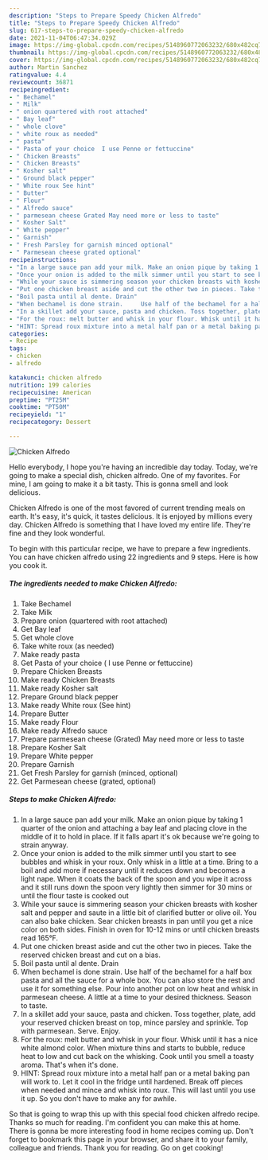 ```yaml
---
description: "Steps to Prepare Speedy Chicken Alfredo"
title: "Steps to Prepare Speedy Chicken Alfredo"
slug: 617-steps-to-prepare-speedy-chicken-alfredo
date: 2021-11-04T06:47:34.029Z
image: https://img-global.cpcdn.com/recipes/5148960772063232/680x482cq70/chicken-alfredo-recipe-main-photo.jpg
thumbnail: https://img-global.cpcdn.com/recipes/5148960772063232/680x482cq70/chicken-alfredo-recipe-main-photo.jpg
cover: https://img-global.cpcdn.com/recipes/5148960772063232/680x482cq70/chicken-alfredo-recipe-main-photo.jpg
author: Martin Sanchez
ratingvalue: 4.4
reviewcount: 36871
recipeingredient:
- " Bechamel"
- " Milk"
- " onion quartered with root attached"
- " Bay leaf"
- " whole clove"
- " white roux as needed"
- " pasta"
- " Pasta of your choice  I use Penne or fettuccine"
- " Chicken Breasts"
- " Chicken Breasts"
- " Kosher salt"
- " Ground black pepper"
- " White roux See hint"
- " Butter"
- " Flour"
- " Alfredo sauce"
- " parmesean cheese Grated May need more or less to taste"
- " Kosher Salt"
- " White pepper"
- " Garnish"
- " Fresh Parsley for garnish minced optional"
- " Parmesean cheese grated optional"
recipeinstructions:
- "In a large sauce pan add your milk. Make an onion pique by taking 1 quarter of the onion and attaching a bay leaf and placing clove in the middle of it to hold in place. If it falls apart it&#39;s ok because we&#39;re going to strain anyway."
- "Once your onion is added to the milk simmer until you start to see bubbles and whisk in your roux. Only whisk in a little at a time. Bring to a boil and add more if necessary until it reduces down and becomes a light nape. When it coats the back of the spoon and you wipe it across and it still runs down the spoon very lightly then simmer for 30 mins or until the flour taste is cooked out"
- "While your sauce is simmering season your chicken breasts with kosher salt and pepper and saute in a little bit of clarified butter or olive oil. You can also bake chicken. Sear chicken breasts in pan until you get a nice color on both sides. Finish in oven for 10-12 mins or until chicken breasts read 165°F."
- "Put one chicken breast aside and cut the other two in pieces. Take the reserved chicken breast and cut on a bias."
- "Boil pasta until al dente. Drain"
- "When bechamel is done strain.     Use half of the bechamel for a half box pasta and all the sauce for a whole box. You can also store the rest and use it for something else. Pour into another pot on low heat and whisk in parmesean cheese. A little at a time to your desired thickness.  Season to taste."
- "In a skillet add your sauce, pasta and chicken. Toss together, plate, add your reserved chicken breast on top,  mince parsley and sprinkle. Top with parmesean. Serve. Enjoy."
- "For the roux: melt butter and whisk in your flour. Whisk until it has a nice white almond color. When mixture thins and starts to bubble, reduce heat to low and cut back on the whisking. Cook until you smell a toasty aroma. That&#39;s when it&#39;s done."
- "HINT: Spread roux mixture into a metal half pan or a metal baking pan will work to. Let it cool in the fridge until hardened. Break off pieces when needed and mince and whisk into roux. This will last until you use it up. So you don&#39;t have to make any for awhile."
categories:
- Recipe
tags:
- chicken
- alfredo

katakunci: chicken alfredo 
nutrition: 199 calories
recipecuisine: American
preptime: "PT25M"
cooktime: "PT50M"
recipeyield: "1"
recipecategory: Dessert

---
```



![Chicken Alfredo](https://img-global.cpcdn.com/recipes/5148960772063232/680x482cq70/chicken-alfredo-recipe-main-photo.jpg)

Hello everybody, I hope you're having an incredible day today. Today, we're going to make a special dish, chicken alfredo. One of my favorites. For mine, I am going to make it a bit tasty. This is gonna smell and look delicious.



Chicken Alfredo is one of the most favored of current trending meals on earth. It's easy, it's quick, it tastes delicious. It is enjoyed by millions every day. Chicken Alfredo is something that I have loved my entire life. They're fine and they look wonderful.


To begin with this particular recipe, we have to prepare a few ingredients. You can have chicken alfredo using 22 ingredients and 9 steps. Here is how you cook it.

<!--inarticleads1-->

##### The ingredients needed to make Chicken Alfredo:

1. Take  Bechamel
1. Take  Milk
1. Prepare  onion (quartered with root attached)
1. Get  Bay leaf
1. Get  whole clove
1. Take  white roux (as needed)
1. Make ready  pasta
1. Get  Pasta of your choice ( I use Penne or fettuccine)
1. Prepare  Chicken Breasts
1. Make ready  Chicken Breasts
1. Make ready  Kosher salt
1. Prepare  Ground black pepper
1. Make ready  White roux (See hint)
1. Prepare  Butter
1. Make ready  Flour
1. Make ready  Alfredo sauce
1. Prepare  parmesean cheese (Grated) May need more or less to taste
1. Prepare  Kosher Salt
1. Prepare  White pepper
1. Prepare  Garnish
1. Get  Fresh Parsley for garnish (minced, optional)
1. Get  Parmesean cheese (grated, optional)




<!--inarticleads2-->

##### Steps to make Chicken Alfredo:

1. In a large sauce pan add your milk. Make an onion pique by taking 1 quarter of the onion and attaching a bay leaf and placing clove in the middle of it to hold in place. If it falls apart it&#39;s ok because we&#39;re going to strain anyway.
1. Once your onion is added to the milk simmer until you start to see bubbles and whisk in your roux. Only whisk in a little at a time. Bring to a boil and add more if necessary until it reduces down and becomes a light nape. When it coats the back of the spoon and you wipe it across and it still runs down the spoon very lightly then simmer for 30 mins or until the flour taste is cooked out
1. While your sauce is simmering season your chicken breasts with kosher salt and pepper and saute in a little bit of clarified butter or olive oil. You can also bake chicken. Sear chicken breasts in pan until you get a nice color on both sides. Finish in oven for 10-12 mins or until chicken breasts read 165°F.
1. Put one chicken breast aside and cut the other two in pieces. Take the reserved chicken breast and cut on a bias.
1. Boil pasta until al dente. Drain
1. When bechamel is done strain.     Use half of the bechamel for a half box pasta and all the sauce for a whole box. You can also store the rest and use it for something else. Pour into another pot on low heat and whisk in parmesean cheese. A little at a time to your desired thickness.  Season to taste.
1. In a skillet add your sauce, pasta and chicken. Toss together, plate, add your reserved chicken breast on top,  mince parsley and sprinkle. Top with parmesean. Serve. Enjoy.
1. For the roux: melt butter and whisk in your flour. Whisk until it has a nice white almond color. When mixture thins and starts to bubble, reduce heat to low and cut back on the whisking. Cook until you smell a toasty aroma. That&#39;s when it&#39;s done.
1. HINT: Spread roux mixture into a metal half pan or a metal baking pan will work to. Let it cool in the fridge until hardened. Break off pieces when needed and mince and whisk into roux. This will last until you use it up. So you don&#39;t have to make any for awhile.




So that is going to wrap this up with this special food chicken alfredo recipe. Thanks so much for reading. I'm confident you can make this at home. There is gonna be more interesting food in home recipes coming up. Don't forget to bookmark this page in your browser, and share it to your family, colleague and friends. Thank you for reading. Go on get cooking!
